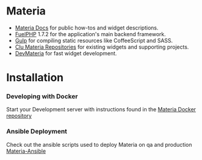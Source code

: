 # Materia

* [Materia Docs](http://ucfcdl.github.io/Materia/) for public how-tos and widget descriptions.
* [FuelPHP](http://fuelphp.com) 1.7.2 for the application's main backend framework.
* [Gulp](http://gulpjs.com) for compiling static resources like CoffeeScript and SASS.
* [Clu Materia Repositories](https://clu.cdl.ucf.edu/groups/materia) for existing widgets and supporting projects.
* [DevMateria](https://clu.cdl.ucf.edu/materia/devmateria) for fast widget development.

# Installation

### Developing with Docker

Start your Development server with instructions found in the [Materia Docker repository](https://clu.cdl.ucf.edu/materia/materia-docker)

### Ansible Deployment

Check out the ansible scripts used to deploy Materia on qa and production [Materia-Ansible](https://clu.cdl.ucf.edu/devops/materia-ansible
)